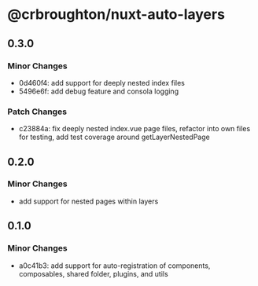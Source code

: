 # @crbroughton/nuxt-auto-layers

## 0.3.0

### Minor Changes

- 0d460f4: add support for deeply nested index files
- 5496e6f: add debug feature and consola logging

### Patch Changes

- c23884a: fix deeply nested index.vue page files, refactor into own files for testing, add test coverage around getLayerNestedPage

## 0.2.0

### Minor Changes

- add support for nested pages within layers

## 0.1.0

### Minor Changes

- a0c41b3: add support for auto-registration of components, composables, shared folder, plugins, and utils
